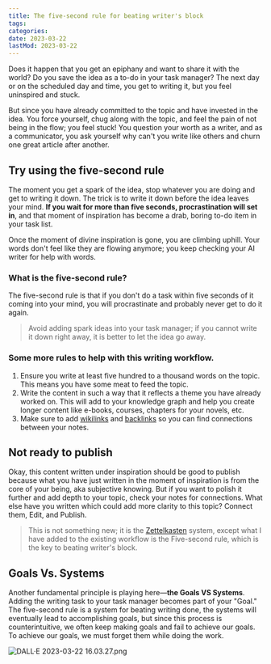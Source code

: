 ```yaml
---
title: The five-second rule for beating writer's block
tags:
categories:
date: 2023-03-22
lastMod: 2023-03-22
---
```

Does it happen that you get an epiphany and want to share it with the world? Do you save the idea as a to-do in your task manager? The next day or on the scheduled day and time, you get to writing it, but you feel uninspired and stuck.

But since you have already committed to the topic and have invested in the idea. You force yourself, chug along with the topic, and feel the pain of not being in the flow; you feel stuck! You question your worth as a writer, and as a communicator, you ask yourself why can't you write like others and churn one great article after another.

## Try using the five-second rule

The moment you get a spark of the idea, stop whatever you are doing and get to writing it down. The trick is to write it down before the idea leaves your mind. **If you wait for more than five seconds, procrastination will set in**, and that moment of inspiration has become a drab, boring to-do item in your task list. 

Once the moment of divine inspiration is gone, you are climbing uphill. Your words don't feel like they are flowing anymore; you keep checking your AI writer for help with words.

### What is the five-second rule? 
The five-second rule is that if you don't do a task within five seconds of it coming into your mind, you will procrastinate and probably never get to do it again.

> Avoid adding spark ideas into your task manager; if you cannot write it down right away, it is better to let the idea go away.
### Some more rules to help with this writing workflow. 
1. Ensure you write at least five hundred to a thousand words on the topic. This means you have some meat to feed the topic. 
2. Write the content in such a way that it reflects a theme you have already worked on. This will add to your knowledge graph and help you create longer content like e-books, courses, chapters for your novels, etc. 
3. Make sure to add [wikilinks](https://en.wikipedia.org/wiki/Help:Link) and [backlinks](https://backlinko.com/hub/seo/backlinks) so you can find connections between your notes.
## Not ready to publish
Okay, this content written under inspiration should be good to publish because what you have just written in the moment of inspiration is from the core of your being, aka subjective knowing. But if you want to polish it further and add depth to your topic, check your notes for connections. What else have you written which could add more clarity to this topic? Connect them, Edit, and Publish. 

> This is not something new; it is the [Zettelkasten](https://zettelkasten.de/introduction/) system, except what I have added to the existing workflow is the Five-second rule, which is the key to beating writer's block.
## Goals Vs. Systems
Another fundamental principle is playing here—**the Goals VS Systems**. Adding the writing task to your task manager becomes part of your "Goal." The five-second rule is a system for beating writing done, the systems will eventually lead to accomplishing goals, but since this process is counterintuitive, we often keep making goals and fail to achieve our goals. To achieve our goals, we must forget them while doing the work.

![DALL·E 2023-03-22 16.03.27.png](/assets/dall·e_2023-03-22_16.03.27_1679483439934_0.png)
